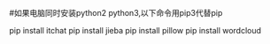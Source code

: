 #如果电脑同时安装python2  python3,以下命令用pip3代替pip

pip install itchat
pip install jieba
pip install pillow
pip install wordcloud
